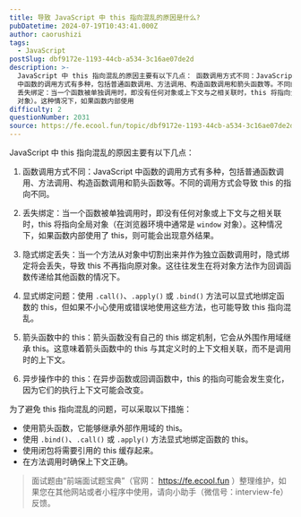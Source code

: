 ```yaml
---
title: 导致 JavaScript 中 this 指向混乱的原因是什么?
pubDatetime: 2024-07-19T10:43:41.000Z
author: caorushizi
tags:
  - JavaScript
postSlug: dbf9172e-1193-44cb-a534-3c16ae07de2d
description: >-
  JavaScript 中 this 指向混乱的原因主要有以下几点： 函数调用方式不同：JavaScript
  中函数的调用方式有多种，包括普通函数调用、方法调用、构造函数调用和箭头函数等。不同的调用方式会导致 this 的指向不同。
  丢失绑定：当一个函数被单独调用时，即没有任何对象或上下文与之相关联时，this 将指向全局对象（在浏览器环境中通常是 window
  对象）。这种情况下，如果函数内部使用
difficulty: 2
questionNumber: 2031
source: https://fe.ecool.fun/topic/dbf9172e-1193-44cb-a534-3c16ae07de2d
---
```


JavaScript 中 this 指向混乱的原因主要有以下几点：

1. 函数调用方式不同：JavaScript 中函数的调用方式有多种，包括普通函数调用、方法调用、构造函数调用和箭头函数等。不同的调用方式会导致 this 的指向不同。

2. 丢失绑定：当一个函数被单独调用时，即没有任何对象或上下文与之相关联时，this 将指向全局对象（在浏览器环境中通常是 `window` 对象）。这种情况下，如果函数内部使用了 this，则可能会出现意外结果。

3. 隐式绑定丢失：当一个方法从对象中切割出来并作为独立函数调用时，隐式绑定将会丢失，导致 this 不再指向原对象。这往往发生在将对象方法作为回调函数传递给其他函数的情况下。

4. 显式绑定问题：使用 `.call()`、`.apply()` 或 `.bind()` 方法可以显式地绑定函数的 this，但如果不小心使用或错误地使用这些方法，也可能导致 this 指向混乱。

5. 箭头函数中的 this：箭头函数没有自己的 this 绑定机制，它会从外围作用域继承 this。这意味着箭头函数中的 this 与其定义时的上下文相关联，而不是调用时的上下文。

6. 异步操作中的 this：在异步函数或回调函数中，this 的指向可能会发生变化，因为它们的执行上下文可能会改变。

为了避免 this 指向混乱的问题，可以采取以下措施：

- 使用箭头函数，它能够继承外部作用域的 this。
- 使用 `.bind()`、`.call()` 或 `.apply()` 方法显式地绑定函数的 this。
- 使用闭包将需要引用的 this 缓存起来。
- 在方法调用时确保上下文正确。

> 面试题由“前端面试题宝典”（官网： https://fe.ecool.fun ）整理维护，如果您在其他网站或者小程序中使用，请向小助手（微信号：interview-fe）反馈。

